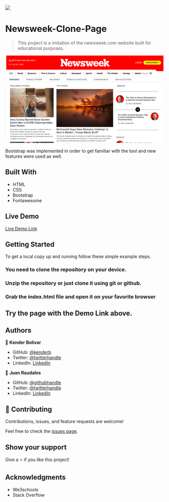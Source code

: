 ![](https://img.shields.io/badge/Microverse-blueviolet)

# Newsweek-Clone-Page

> This project is a imitation of the newsweek.com website built for educational purposes.

![screenshot](./assets/images/screenshot.png)

Bootstrap was implemented in order to get familiar with the tool and new features were
used as well.

## Built With

- HTML
- CSS
- Bootstrap
- Fontawesome

## Live Demo

[Live Demo Link](https://rawcdn.githack.com/kenderb/Using-bootstrap/c46280b67f775fde59cefd52a40aff5bbb5f71ea/index.html)


## Getting Started


To get a local copy up and running follow these simple example steps.

### You need to clone the repository on your device.

### Unzip the repository or just clone it using git or github.

### Grab the index.html file and open it on your favorite browser

## Try the page with the Demo Link above.



## Authors

👤 **Kender Bolivar**

- GitHub: [@kenderb](https://github.com/ken)
- Twitter: [@twitterhandle](https://twitter.com/KBTarts )
- LinkedIn: [LinkedIn](https://www.linkedin.com/in/kender-bolivar-1736086b/ )

👤 **Juan Raudales**

- GitHub: [@githubhandle](https://github.com/Jarfsoft)
- Twitter: [@twitterhandle](https://twitter.com/Jarfsoft)
- LinkedIn: [LinkedIn](https://www.linkedin.com/in/juan-raudales-flores-7b0a3b113/)

## 🤝 Contributing

Contributions, issues, and feature requests are welcome!

Feel free to check the [issues page](https://github.com/kenderb/Using-bootstrap/issues).

## Show your support

Give a ⭐️ if you like this project!

## Acknowledgments

- We3schools
- Stack Overflow
